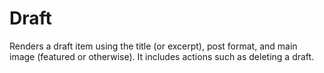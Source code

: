 # Draft

Renders a draft item using the title (or excerpt), post format, and main image (featured or otherwise). It includes actions such as deleting a draft.
